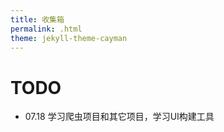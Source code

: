 ```yaml
---
title: 收集箱
permalink: .html
theme: jekyll-theme-cayman
---
```


# TODO
- 07.18 学习爬虫项目和其它项目，学习UI构建工具
 